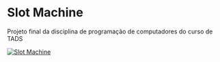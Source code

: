 # Slot Machine
Projeto final da disciplina de programação de computadores do curso de TADS

[![Slot Machine](https://img.youtube.com/vi/koQ8iBLueY4/0.jpg)](https://www.youtube.com/watch?v=koQ8iBLueY4)
